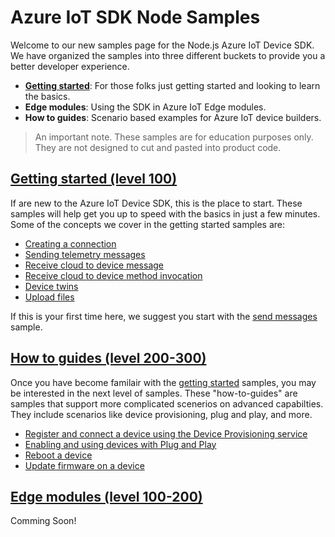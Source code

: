 # Azure IoT SDK Node Samples

Welcome to our new samples page for the Node.js Azure IoT Device SDK. We have organized the samples into three different buckets to provide you a better developer experience.

- **[Getting started](./getting_started)**: For those folks just getting started and looking to learn the basics. 
- **Edge modules**: Using the SDK in Azure IoT Edge modules.
- **How to guides**: Scenario based examples for Azure IoT device builders.

> An important note. These samples are for education purposes only. They are not designed to cut and pasted into product code.

## [Getting started (level 100)](./getting_started)

If are new to the Azure IoT Device SDK, this is the place to start. These samples will help get you up to speed with the basics in just a few minutes. Some of the concepts we cover in the getting started samples are:

- [Creating a connection](./getting_started/connections)
- [Sending telemetry messages](./getting_started/send_messages)
- [Receive cloud to device message](./getting_started/receive_messages)
- [Receive cloud to device method invocation](./getting_started/receive_method_invocation)
- [Device twins](getting_started/device_twins)
- [Upload files](./getting_started/upload_files)

If this is your first time here, we suggest you start with the [send messages](./getting_started/send_messages) sample.

## [How to guides (level 200-300)](./how_to_guides)

Once you have become familair with the [getting started](getting_started) samples, you may be interested in the next level of samples. These "how-to-guides" are samples that support more complicated scenerios on advanced capabilties. They include scenarios like device provisioning, plug and play, and more.

- [Register and connect a device using the Device Provisioning service](./how_to_guides/device_provisioning)
- [Enabling and using devices with Plug and Play](./how_to_guides/plug_and_play)
- [Reboot a device](./how_to_guides/device_reboot)
- [Update firmware on a device](./how_to_guides/device_update)

## [Edge modules (level 100-200)](./edge_modules)

Comming Soon!